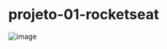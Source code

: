 # projeto-01-rocketseat
![image](https://github.com/LucasRomani/projeto-01-rocketseat/assets/108637297/894854e7-d4be-43e6-8927-5e442d661169)
